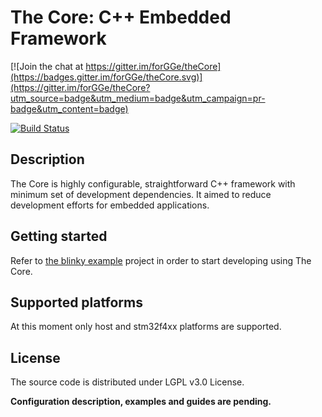 # The Core: C++ Embedded Framework

[![Join the chat at https://gitter.im/forGGe/theCore](https://badges.gitter.im/forGGe/theCore.svg)](https://gitter.im/forGGe/theCore?utm_source=badge&utm_medium=badge&utm_campaign=pr-badge&utm_content=badge)

[![Build Status](https://travis-ci.org/forGGe/theCore.svg?branch=master)](https://travis-ci.org/forGGe/theCore)
## Description

The Core is highly configurable, straightforward C++ framework with minimum
set of development dependencies. It aimed to reduce development efforts for
embedded applications.

## Getting started
Refer to [the blinky example](https://github.com/forGGe/theCore-blinky) project in order to start developing
using The Core.

## Supported platforms
At this moment only host and stm32f4xx platforms are supported.

## License
The source code is distributed under LGPL v3.0 License.

**Configuration description, examples and guides are pending.**
